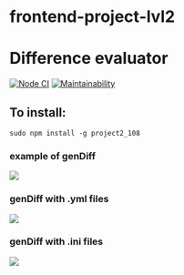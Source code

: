 # frontend-project-lvl2

# Difference evaluator

[![Node CI](https://github.com/rnik82/frontend-project-lvl2/workflows/Node%20CI/badge.svg?branch=master&event=push)](https://github.com/rnik82/frontend-project-lvl2/actions)
[![Maintainability](https://api.codeclimate.com/v1/badges/ea43de55f54d044ffd18/maintainability)](https://codeclimate.com/github/rnik82/frontend-project-lvl2/maintainability)

## To install:

	sudo npm install -g project2_108


### example of genDiff

<a href="https://asciinema.org/a/MEc4wsWEOIQF8TD8ESZoPa59t" target="_blank"><img src="https://asciinema.org/a/MEc4wsWEOIQF8TD8ESZoPa59t.svg" /></a>


### genDiff with .yml files

<a href="https://asciinema.org/a/315589" target="_blank"><img src="https://asciinema.org/a/315589.svg" /></a>


### genDiff with .ini files

<a href="https://asciinema.org/a/316021" target="_blank"><img src="https://asciinema.org/a/316021.svg" /></a>
